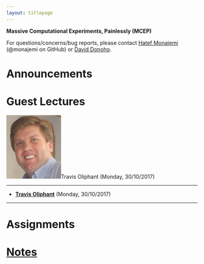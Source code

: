 ```yaml
---
layout: titlepage
---
```


**Massive Computational Experiments, Painlessly (MCEP)**

For questions/concerns/bug reports, please contact [Hatef Monajemi](http://web.stanford.edu/~monajemi/) (@monajemi on GitHub) or [David Donoho](https://profiles.stanford.edu/david-donoho).


# [](#announcements)Announcements

# [](#guest_lectures) Guest Lectures

<p class="speakerphoto"><img src="assets/img/travis_oliphant.jpg">Travis Oliphant (Monday, 30/10/2017)</p>

---
* [**Travis Oliphant**](travis_lecture) (Monday, 30/10/2017) 
---

# [](#hw)Assignments

# [Notes](notes)




